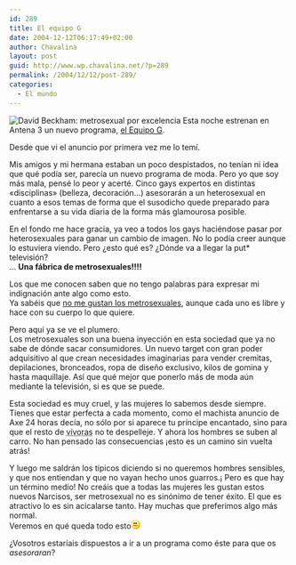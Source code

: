 ```yaml
---
id: 289
title: El equipo G
date: 2004-12-12T06:17:49+02:00
author: Chavalina
layout: post
guid: http://www.wp.chavalina.net/?p=289
permalink: /2004/12/12/post-289/
categories:
  - El mundo
---
```

<img class="imgizqda" src="http://www.chavalina.net/imagenes/fotos/men/beckhamnails.jpg" alt="David Beckham: metrosexual por excelencia" /> Esta noche estrenan en Antena 3 un nuevo programa, <a href="http://www.antena3.com/a3tv2004/servlet/GestorWeb?opera=getFicha&#038;idPag=358&#038;dest=/web/html/ficha/index.jsp" target="_blank">el Equipo <acronym title="¿gilipollas?">G</acronym></a>.

Desde que vi el anuncio por primera vez me lo temí.  
  
Mis amigos y mi hermana estaban un poco despistados, no tenían ni idea que qué podía ser, parecía un nuevo programa de moda. Pero yo que soy más mala, pensé lo peor y acerté. Cinco gays expertos en distintas «disciplinas» (belleza, decoración…) asesorarán a un heterosexual en cuanto a esos temas de forma que el susodicho quede preparado para enfrentarse a su vida diaria de la forma más glamourosa posible. 

En el fondo me hace gracia, ya veo a todos los gays haciéndose pasar por heterosexuales para ganar un cambio de imagen. No lo podía creer aunque lo estuviera viendo. Pero ¿esto qué es? ¿Dónde va a llegar la put* televisión?  
… **Una fábrica de metrosexuales!!!!**

Los que me conocen saben que no tengo palabras para expresar mi indignación ante algo como esto.  
Ya sabéis que <a href="http://www.chavalina.net/comentar.php?idpost=154" target="_blank">no me gustan los metrosexuales</a>, aunque cada uno es libre y hace con su cuerpo lo que quiere.

Pero aquí ya se ve el plumero.  
Los metrosexuales son una buena inyección en esta sociedad que ya no sabe de dónde sacar consumidores. Un nuevo target con gran poder adquisitivo al que crean necesidades imaginarias para vender cremitas, depilaciones, bronceados, ropa de diseño exclusivo, kilos de gomina y hasta maquillaje. Así que qué mejor que ponerlo más de moda aún mediante la televisión, si es que se puede.

Esta sociedad es muy cruel, y las mujeres lo sabemos desde siempre.  
Tienes que estar perfecta a cada momento, como el machista anuncio de Axe 24 horas decía, no sólo por si aparece tu príncipe encantado, sino para que el resto de <acronym title="las mujeres somos malas">vívoras</acronym> no te despelleje. Y ahora los hombres se suben al carro. No han pensado las consecuencias ¡esto es un camino sin vuelta atrás!

Y luego me saldrán los típicos diciendo si no queremos hombres sensibles, y que nos entiendan y que no vayan hecho unos guarros.¡ Pero es que hay un término medio! No creáis que a todas las mujeres les gustan estos nuevos Narcisos, ser metrosexual no es sinónimo de tener éxito. El que es atractivo lo es sin acicalarse tanto. Hay muchas que preferimos algo más normal.  
Veremos en qué queda todo esto![emo](/imagenes/emoticonos/confuso.gif) 

¿Vosotros estaríais dispuestos a ir a un programa como éste para que os _asesoraran_?